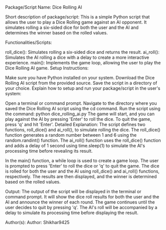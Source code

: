 Package/Script Name: Dice Rolling AI

Short description of package/script: This is a simple Python script that allows the user to play a Dice Rolling game against an AI opponent. It simulates rolling a six-sided dice for both the user and the AI and determines the winner based on the rolled values.

Functionalities/Scripts:

roll_dice(): Simulates rolling a six-sided dice and returns the result.
ai_roll(): Simulates the AI rolling a dice with a delay to create a more interactive experience.
main(): Implements the game loop, allowing the user to play the Dice Rolling AI game.
Setup Instructions:

Make sure you have Python installed on your system.
Download the Dice Rolling AI script from the provided source.
Save the script in a directory of your choice.
Explain how to setup and run your package/script in the user's system:

Open a terminal or command prompt.
Navigate to the directory where you saved the Dice Rolling AI script using the cd command.
Run the script using the command: python dice_rolling_ai.py
The game will start, and you can play against the AI by pressing 'Enter' to roll the dice. To quit the game, press 'q' and hit 'Enter'.
Detailed Explanation:
The script defines two functions, roll_dice() and ai_roll(), to simulate rolling the dice. The roll_dice() function generates a random number between 1 and 6 using the random.randint() function. The ai_roll() function uses the roll_dice() function and adds a delay of 1 second using time.sleep(1) to simulate the AI's processing time before revealing its result.

In the main() function, a while loop is used to create a game loop. The user is prompted to press 'Enter' to roll the dice or 'q' to quit the game. The dice is rolled for both the user and the AI using roll_dice() and ai_roll() functions, respectively. The results are then displayed, and the winner is determined based on the rolled values.

Output:
The output of the script will be displayed in the terminal or command prompt. It will show the dice roll results for both the user and the AI and announce the winner of each round. The game continues until the user decides to quit by pressing 'q'. The AI's roll will be accompanied by a delay to simulate its processing time before displaying the result.

Author(s):
Author: Shikhar9425




